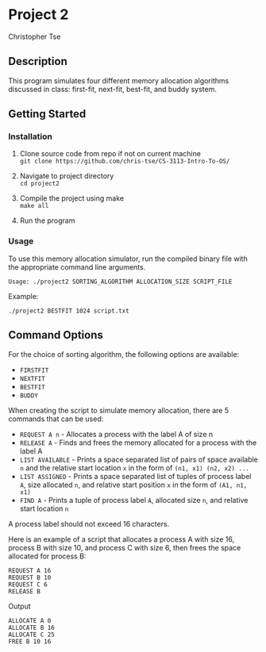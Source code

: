 # Project 2
Christopher Tse

## Description
This program simulates four different memory allocation algorithms discussed in class: first-fit, next-fit, best-fit, and buddy system. 

## Getting Started

### Installation

1. Clone source code from repo if not on current machine  
`git clone https://github.com/chris-tse/CS-3113-Intro-To-OS/`

2. Navigate to project directory  
`cd project2`

3. Compile the project using make  
`make all`

4. Run the program

### Usage

To use this memory allocation simulator, run the compiled binary file with the appropriate command line arguments.

```
Usage: ./project2 SORTING_ALGORITHM ALLOCATION_SIZE SCRIPT_FILE
```

Example:
```
./project2 BESTFIT 1024 script.txt
```

## Command Options
For the choice of sorting algorithm, the following options are available:
- `FIRSTFIT`
- `NEXTFIT`
- `BESTFIT`
- `BUDDY`

When creating the script to simulate memory allocation, there are 5 commands that can be used:
- `REQUEST A n` - Allocates a process with the label A of size n
- `RELEASE A` - Finds and frees the memory allocated for a process with the label A
- `LIST AVAILABLE` - Prints a space separated list of pairs of space available `n` and the relative start location `x` in the form of `(n1, x1) (n2, x2) ...`
- `LIST ASSIGNED` - Prints a space separated list of tuples of process label `A`, size allocated `n`, and relative start position `x` in the form of `(A1, n1, x1)`
- `FIND A` - Prints a tuple of process label `A`, allocated size `n`, and relative start location `n`

A process label should not exceed 16 characters.

Here is an example of a script that allocates a process A with size 16, process B with size 10, and process C with size 6, then frees the space allocated for process B:

```
REQUEST A 16
REQUEST B 10
REQUEST C 6
RELEASE B
```
Output
```
ALLOCATE A 0
ALLOCATE B 16
ALLOCATE C 25
FREE B 10 16
```